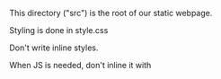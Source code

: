 This directory ("src") is the root of our static webpage.

Styling is done in style.css

Don't write inline styles.

When JS is needed, don't inline it with <script> tags but rather place the JS in the appropriate .js file that gets linked in to the html page that requires it (if there isn't a preexisting JS file already linked in, it's okay to create a new .js file with a descriptive name and link it in).
